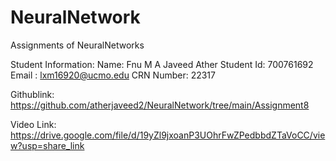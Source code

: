 # NeuralNetwork
 Assignments of NeuralNetworks

 Student Information: 
 Name: Fnu M A Javeed Ather
 Student Id: 700761692
 Email : lxm16920@ucmo.edu
 CRN Number: 22317

 Githublink: https://github.com/atherjaveed2/NeuralNetwork/tree/main/Assignment8


 Video Link: https://drive.google.com/file/d/19yZl9jxoanP3UOhrFwZPedbbdZTaVoCC/view?usp=share_link

